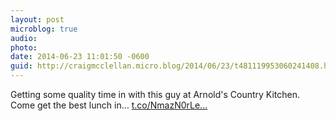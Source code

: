 ```yaml
---
layout: post
microblog: true
audio: 
photo: 
date: 2014-06-23 11:01:50 -0600
guid: http://craigmcclellan.micro.blog/2014/06/23/t481119953060241408.html
---
```

Getting some quality time in with this guy at Arnold's Country Kitchen. Come get the best lunch in… [t.co/NmazN0rLe...](http://t.co/NmazN0rLeD)
